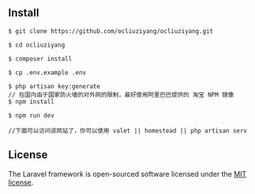 ## Install

	$ git clone https://github.com/ocliuziyang/ocliuziyang.git
	
	$ cd ocliuziyang 
	
	$ composer install

	$ cp .env.example .env

    $ php artisan key:generate
	// 在国内由于国家防火墙的对外网的限制，最好使用阿里巴巴提供的 淘宝 NPM 镜像
	$ npm install
	
	$ npm run dev
	
	//下面可以访问该网站了，你可以使用 valet || homestead || php artisan serv



## License

The Laravel framework is open-sourced software licensed under the [MIT license](http://opensource.org/licenses/MIT).
